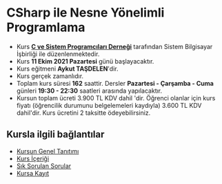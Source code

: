 # CSharp ile Nesne Yönelimli Programlama

+ Kurs [__C ve Sistem Programcıları Derneği__](http://www.csystem.org/) tarafından Sistem Bilgisayar İşbirliği ile düzenlenmektedir.
+ Kurs __11 Ekim 2021 Pazartesi__ günü başlayacaktır.
+ Kurs eğitmeni __Aykut TAŞDELEN__'dir.
+ Kurs gerçek zamanlıdır.
+ Toplam kurs süresi __162__ saattir. Dersler __Pazartesi - Çarşamba - Cuma__ günleri __19:30 - 22:30__ saatleri arasında yapılacaktır.
+ Kursun toplam ücreti 3.900 TL KDV dahil 'dir. Öğrenci olanlar için kurs fiyatı (öğrencilik durumunu belgelemeleri kaydıyla) 3.600 TL KDV dahil'dir. Kurs ücretini 2 taksitte ödeyebilirsiniz.

## Kursla ilgili bağlantılar
+ [Kursun Genel Tanıtımı](https://github.com/CSD-1993/Online-CSharp-ile-Nesne-Yonelimli-Programlama-Kursu-23-Agustos-2021-)
+ [Kurs İçeriği](https://github.com/CSD-1993/Online-CSharp-ile-Nesne-Yonelimli-Programlama-Kursu-23-Agustos-2021-/blob/main/kurs_icerigi.md)
+ [Sık Sorulan Sorular](https://github.com/CSD-1993/Online-CSharp-ile-Nesne-Yonelimli-Programlama-Kursu-23-Agustos-2021-/blob/main/sss.md)
+ [Kursa Kayıt]( https://us06web.zoom.us/meeting/register/tZ0lcOqprz0uHNUGcV02BnaFkR--gUFWiGlL)
